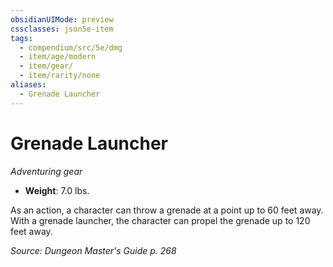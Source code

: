 ```yaml
---
obsidianUIMode: preview
cssclasses: json5e-item
tags:
  - compendium/src/5e/dmg
  - item/age/modern
  - item/gear/
  - item/rarity/none
aliases:
  - Grenade Launcher
---
```

# Grenade Launcher
*Adventuring gear*  

- **Weight**: 7.0 lbs.

As an action, a character can throw a grenade at a point up to 60 feet away. With a grenade launcher, the character can propel the grenade up to 120 feet away.

*Source: Dungeon Master's Guide p. 268*
